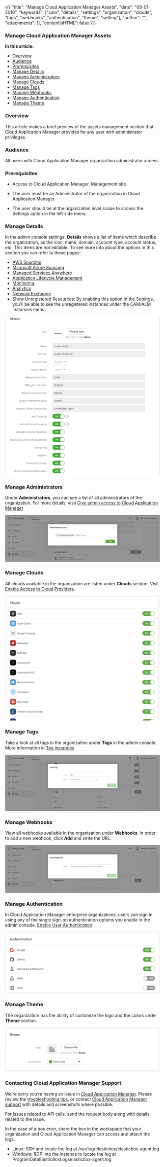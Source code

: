 {{{
"title": "Manage Cloud Application Manager Assets",
"date": "09-01-2016",
"keywords": ["cam", "details", "settings", "organization", "clouds",
"tags", "webhooks", "authentication", "theme", "setting"],
"author": "",
"attachments": [],
"contentIsHTML": false
}}}

### Manage Cloud Application Manager Assets
**In this article:**

* [Overview](#overview)
* [Audience](#audience)
* [Prerequisites](#prerequisites)
* [Manage Details](#manage-details)
* [Manage Administrators](#manage-administrators)
* [Manage Clouds](#manage-clouds)
* [Manage Tags](#manage-tags)
* [Manage Webhooks](#manage-webhooks)
* [Manage Authentication](#manage-authentication)
* [Manage Theme](#manage-theme)

### Overview

This article makes a brief preview of the assets management section that Cloud Application Manager provides for any user with administrator privileges.

### Audience

All users with Cloud Application Manager organization administrator access.

### Prerequisites

* Access to Cloud Application Manager, Management site.

* The user must be an Administrator of the organization in Cloud Application Manager.

* The user should be at the organization level scope to access the Settings option in the left side menu.


### Manage Details

In the admin console settings, **Details** shows a list of items which describe the organization, as the icon, name, domain, account type, account status, etc. This items are not editable.
To see more info about the options in this section you can refer to these pages:

* [AWS Sourcing](https://www.ctl.io/knowledge-base/cloud-application-manager/cloud-optimization/partner-cloud-integration)
* [Microsoft Azure Sourcing](https://www.ctl.io/knowledge-base/cloud-application-manager/cloud-optimization/partner-cloud-integration/)
* [Managed Services Anywhere](https://www.ctl.io/cloud-application-manager/managed-services-anywhere)
* [Application Lifecycle Management](https://www.ctl.io/cloud-application-manager/application-lifecycle-management)
* [Monitoring](https://www.ctl.io/knowledge-base/cloud-application-manager/monitoring/cammonitoringui)
* [Analytics](https://www.ctl.io/knowledge-base/cloud-application-manager/analytics)
* [Network Exchange](https://www.ctl.io/knowledge-base/network/network-exchange-getting-started-guide)
* Show Unregistered Resources: By enabling this option in the Settings, you'll be able to see the unregistered instances under the CAM/ALM Instances menu.

![Organization Settings - Details](../../images/cloud-application-manager/admin-assets1.png)

### Manage Administrators

Under **Administrators**, you can see a list of all administrators of the organization. For more details, visit [Give admin access to Cloud Application Manager](admin-access.md)

![admin-assets2.png](../../images/cloud-application-manager/admin-assets2.png)

### Manage Clouds

All clouds available in the organization are listed under **Clouds** section. Visit [Enable Access to Cloud Providers](provider-access.md).

![admin-assets3.png](../../images/cloud-application-manager/admin-assets3.png)

### Manage Tags

Take a look at all tags in the organization under **Tags** in the admin console. More information in [Tag Instances](resource-tags.md)

![admin-assets4.png](../../images/cloud-application-manager/admin-assets4.png)

### Manage Webhooks

View all webhooks available in the organization under **Webhooks**. In order to add a new webhook, click **Add** and write the URL.

![admin-assets5.png](../../images/cloud-application-manager/admin-assets5.png)

### Manage Authentication

In Cloud Application Manager enterprise organizations, users can sign in using any of the single sign-on authentication options you enable in the admin console. [Enable User Authentication](user-authentication.md)

![admin-assets6.png](../../images/cloud-application-manager/admin-assets6.png)

### Manage Theme

The organization has the ability of customize the logo and the colors under **Theme** section.

![admin-assets7.png](../../images/cloud-application-manager/admin-assets7.png)


### Contacting Cloud Application Manager Support

We’re sorry you’re having an issue in [Cloud Application Manager](https://www.ctl.io/cloud-application-manager/). Please review the [troubleshooting tips](../Troubleshooting/troubleshooting-tips.md), or contact [Cloud Application Manager support](mailto:incident@CenturyLink.com) with details and screenshots where possible.

For issues related to API calls, send the request body along with details related to the issue.

In the case of a box error, share the box in the workspace that your organization and Cloud Application Manager can access and attach the logs.
* Linux: SSH and locate the log at /var/log/elasticbox/elasticbox-agent.log
* Windows: RDP into the instance to locate the log at ProgramDataElasticBoxLogselasticbox-agent.log
